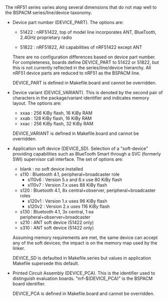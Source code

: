 The nRF51 series varies along several dimensions that do not map well to
the BSPACM series/line/device taxonomy.

* Device part number (DEVICE_PART).  The options are:

    + 51422 : nRF51422, top of model line incorporates ANT, BlueTooth,
      2.4GHz proprietary radio

    + 51822 : nRF51822, All capabilities of nRF51422 except ANT

  There are no configuration differences based on device part number.
  For completeness, boards define DEVICE_PART to 51422 or 51822, but
  this is not currently reflected in the series/line/device hierarchy.
  All nRF51 device parts are reduced to nRF51 as the BSPACM line.

  DEVICE_PART is defined in Makefile.board and cannot be overridden.

* Device variant (DEVICE_VARIANT).  This is denoted by the second pair
  of characters in the package/variant identifier and indicates memory
  layout.  The options are:

    + xxaa : 256 KiBy flash, 16 KiBy RAM
    + xxab : 128 KiBy flash, 16 KiBy RAM
    + xxac : 256 KiBy flash, 32 KiBy RAM

  DEVICE_VARIANT is defined in Makefile.board and cannot be overridden.

* Application soft device (DEVICE_SD).  Selection of a "soft-device"
  providing capabilities such as BlueTooth Smart through a SVC (formerly
  SWI) supervisor call interface.  The set of options are:

    + blank : no soft device installed
    + s110 : Bluetooth 4.1, peripheral+broadcaster role
      - s110v6 : Version 5.x and 6.x use 80 KiBy flash
      - s110v7 : Version 7.x uses 88 KiBy flash
    + s120 : Bluetooth 4.1, 8x central+observer, peripheral+broadcaster roles
      - s120v1 : Version 1.x uses 96 KiBy flash
      - s120v2 : Version 2.x uses 116 KiBy flash
    + s130 : Bluetooth 4.1, 3x central, 1 ea peripheral+observer+broadcaster
    + s210 : ANT soft device (51422 only)
    + s310 : ANT soft device (51422 only)

  Assuming memory requirements are met, the same device can accept any
  of the soft devices; the impact is on the memory map used by the
  linker.

  DEVICE_SD is defaulted in Makefile.series but values in application
  Makefile supersede this default.

* Printed Circuit Assembly (DEVICE_PCA).  This is the identifier used to
  distinguish evaluation boards.  "nrf-$(DEVICE_PCA)" is the BSPACM
  board identifier.

  DEVICE_PCA is defined in Makefile.board and cannot be overridden.
